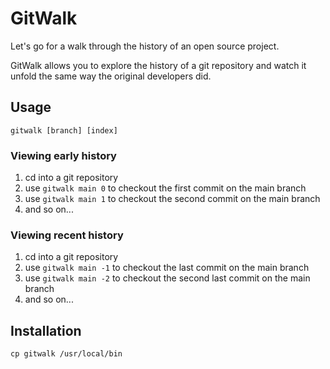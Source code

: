 # GitWalk

Let's go for a walk through the history of an open source project.

GitWalk allows you to explore the history of a git repository and watch it unfold the same way the original developers did.

## Usage

```
gitwalk [branch] [index]
```

### Viewing early history

1. cd into a git repository
2. use `gitwalk main 0` to checkout the first commit on the main branch
3. use `gitwalk main 1` to checkout the second commit on the main branch
4. and so on...

### Viewing recent history

1. cd into a git repository
2. use `gitwalk main -1` to checkout the last commit on the main branch
3. use `gitwalk main -2` to checkout the second last commit on the main branch
4. and so on...

## Installation

```
cp gitwalk /usr/local/bin
```
